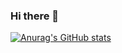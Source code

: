 ### Hi there 👋

[![Anurag's GitHub stats](https://github-readme-stats.vercel.app/api?username=LemonCANDY42)](https://github.com/anuraghazra/github-readme-stats)

<!--
**LemonCANDY42/LemonCANDY42** is a ✨ _special_ ✨ repository because its `README.md` (this file) appears on your GitHub profile.

Here are some ideas to get you started:

- 🔭 I’m currently working on ...
- 🌱 I’m currently learning ...
- 👯 I’m looking to collaborate on ...
- 🤔 I’m looking for help with ...
- 💬 Ask me about ...
- 📫 How to reach me: ...
- 😄 Pronouns: ...
- ⚡ Fun fact: ...
-->
